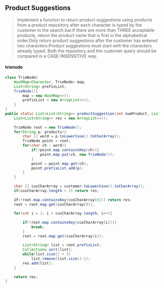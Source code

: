 ## Product Suggestions

> Implement a function to return product suggestions using products from a product repository after each character is typed by the customer in the search bar.If there are more than THREE acceptable products, return the product name that is first in the alphabetical order.Only return product suggestions after the customer has entered two characters.Product suggestions must start with the characters already typed.
> Both the repository and the customer query should be compared in a CASE-INSENSITIVE way.

#### trienode
```java
class TrieNode{
    HashMap<Character, TrieNode> map;
    List<String> prefixList;
    TrieNode(){
        map = new HashMap<>();
        prefixList = new ArrayList<>();
    }
}    
public static List<List<String>> productSuggestion(int numProduct, List<String> products, String customer){
    List<List<String>> res = new ArrayList<>();
    
    TrieNode root = new TrieNode();
    for(String p: products){
        char [] word = p.toLowerCase().toCharArray();
        TrieNode point = root;
        for(char ch : word){
            if(!point.map.containsKey(ch)){
                point.map.put(ch, new TrieNode());
            }
            point = point.map.get(ch);
            point.prefixList.add(p);
        }
    }
    
    char [] cusCharArray = customer.toLowerCase().toCharArray();
    if(cusCharArray.length < 2) return res;
    
    if(!root.map.containsKey(cusCharArray[0])) return res;
    root = root.map.get(cusCharArray[0]);
    
    for(int i = 1; i < cusCharArray.length; i++){
        
        if(!root.map.containsKey(cusCharArray[i])){
            break;
        }
        root = root.map.get(cusCharArray[i]);
        
        List<String> list = root.prefixList;
        Collections.sort(list);
        while(list.size() > 3)
            list.remove(list.size()-1);
        res.add(list);
    }
    
    return res;
}
```

